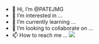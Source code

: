 - 👋 Hi, I’m @PATEJMG
- 👀 I’m interested in ...
- 🌱 I’m currently learning ...
- 💞️ I’m looking to collaborate on ...
- 📫 How to reach me ...
<a href="naver.com" target="_blank"><img src="https://img.shields.io/badge/뱃지레이블-배경색?style=뱃지모양&logo=로고&logoColor=로고색상"/></a>


<!---
PATEJMG/PATEJMG is a ✨ special ✨ repository because its `README.md` (this file) appears on your GitHub profile.
You can click the Preview link to take a look at your changes.
--->
